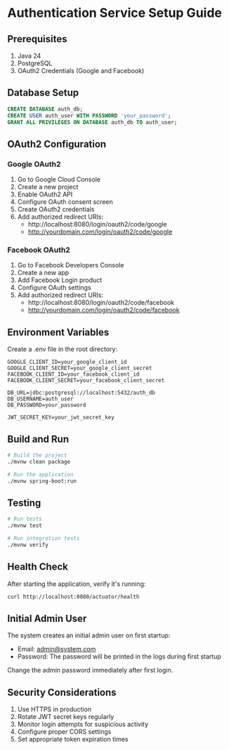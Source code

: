 # Authentication Service Setup Guide

## Prerequisites
1. Java 24
2. PostgreSQL
3. OAuth2 Credentials (Google and Facebook)

## Database Setup
```sql
CREATE DATABASE auth_db;
CREATE USER auth_user WITH PASSWORD 'your_password';
GRANT ALL PRIVILEGES ON DATABASE auth_db TO auth_user;
```

## OAuth2 Configuration

### Google OAuth2
1. Go to Google Cloud Console
2. Create a new project
3. Enable OAuth2 API
4. Configure OAuth consent screen
5. Create OAuth2 credentials
6. Add authorized redirect URIs:
   - http://localhost:8080/login/oauth2/code/google
   - http://yourdomain.com/login/oauth2/code/google

### Facebook OAuth2
1. Go to Facebook Developers Console
2. Create a new app
3. Add Facebook Login product
4. Configure OAuth settings
5. Add authorized redirect URIs:
   - http://localhost:8080/login/oauth2/code/facebook
   - http://yourdomain.com/login/oauth2/code/facebook

## Environment Variables
Create a .env file in the root directory:
```
GOOGLE_CLIENT_ID=your_google_client_id
GOOGLE_CLIENT_SECRET=your_google_client_secret
FACEBOOK_CLIENT_ID=your_facebook_client_id
FACEBOOK_CLIENT_SECRET=your_facebook_client_secret

DB_URL=jdbc:postgresql://localhost:5432/auth_db
DB_USERNAME=auth_user
DB_PASSWORD=your_password

JWT_SECRET_KEY=your_jwt_secret_key
```

## Build and Run
```bash
# Build the project
./mvnw clean package

# Run the application
./mvnw spring-boot:run
```

## Testing
```bash
# Run tests
./mvnw test

# Run integration tests
./mvnw verify
```

## Health Check
After starting the application, verify it's running:
```bash
curl http://localhost:8080/actuator/health
```

## Initial Admin User
The system creates an initial admin user on first startup:
- Email: admin@system.com
- Password: The password will be printed in the logs during first startup

Change the admin password immediately after first login.

## Security Considerations
1. Use HTTPS in production
2. Rotate JWT secret keys regularly
3. Monitor login attempts for suspicious activity
4. Configure proper CORS settings
5. Set appropriate token expiration times
